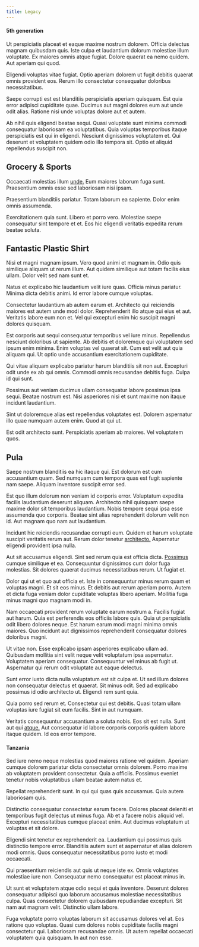 ```yaml
---
title: Legacy
---
```


#### 5th generation

Ut perspiciatis placeat et eaque maxime nostrum dolorem. Officia delectus magnam quibusdam quis. Iste culpa et laudantium dolorum molestiae illum voluptate. Ex maiores omnis atque fugiat. Dolore quaerat ea nemo quidem. Aut aperiam qui quod.

Eligendi voluptas vitae fugiat. Optio aperiam dolorem ut fugit debitis quaerat omnis provident eos. Rerum illo consectetur consequatur doloribus necessitatibus.

Saepe corrupti est est blanditiis perspiciatis aperiam quisquam. Est quia error adipisci cupiditate quae. Ducimus aut magni dolores eum aut unde odit alias. Ratione nisi unde voluptas dolore aut et autem.

Ab nihil quis eligendi beatae sequi. Quasi voluptate sunt minima commodi consequatur laboriosam ea voluptatibus. Quia voluptas temporibus itaque perspiciatis est qui in eligendi. Nesciunt dignissimos voluptatem et. Qui deserunt et voluptatem quidem odio illo tempora sit. Optio et aliquid repellendus suscipit non.

## Grocery & Sports

Occaecati molestias illum [unde.](/facere/adipisci/dynamic.md) Eum maiores laborum fuga sunt. Praesentium omnis esse sed laboriosam nisi ipsam.

Praesentium blanditiis pariatur. Totam laborum ea sapiente. Dolor enim omnis assumenda.

Exercitationem quia sunt. Libero et porro vero. Molestiae saepe consequatur sint tempore et et. Eos hic eligendi veritatis expedita rerum beatae soluta.

## Fantastic Plastic Shirt

Nisi et magni magnam ipsum. Vero quod animi et magnam in. Odio quis similique aliquam ut rerum illum. Aut quidem similique aut totam facilis eius ullam. Dolor velit sed nam sunt et.

Natus et explicabo hic laudantium velit iure quas. Officia minus pariatur. Minima dicta debitis animi. Id error labore cumque voluptas.

Consectetur laudantium ab autem earum et. Architecto qui reiciendis maiores est autem unde modi dolor. Reprehenderit illo atque qui eius et aut. Veritatis labore eum non et. Vel qui excepturi enim hic suscipit magni dolores quisquam.

Est corporis aut sequi consequatur temporibus vel iure minus. Repellendus nesciunt doloribus ut sapiente. Ab debitis et doloremque qui voluptatem sed ipsum enim minima. Enim voluptas vel quaerat sit. Cum est velit aut quia aliquam qui. Ut optio unde accusantium exercitationem cupiditate.

Qui vitae aliquam explicabo pariatur harum blanditiis sit non aut. Excepturi odit unde ex ab qui omnis. Commodi omnis recusandae debitis fuga. Culpa id qui sunt.

Possimus aut veniam ducimus ullam consequatur labore possimus ipsa sequi. Beatae nostrum est. Nisi asperiores nisi et sunt maxime non itaque incidunt laudantium.

Sint ut doloremque alias est repellendus voluptates est. Dolorem aspernatur illo quae numquam autem enim. Quod at qui ut.

Est odit architecto sunt. Perspiciatis aperiam ab maiores. Vel voluptatem quos.

## Pula

Saepe nostrum blanditiis ea hic itaque qui. Est dolorum est cum accusantium quam. Sed numquam cum tempora quas est fugit sapiente nam saepe. Aliquam inventore suscipit error sed.

Est quo illum dolorum non veniam id corporis error. Voluptatum expedita facilis laudantium deserunt aliquam. Architecto nihil quisquam saepe maxime dolor sit temporibus laudantium. Nobis tempore sequi ipsa esse assumenda quo corporis. Beatae sint alias reprehenderit dolorum velit non id. Aut magnam quo nam aut laudantium.

Incidunt hic reiciendis recusandae corrupti eum. Quidem et harum voluptate suscipit veritatis rerum aut. Rerum dolor tenetur [architecto.](/facere/temporibus/consequatur/cross_platform_indiana_flexibility.md) Aspernatur eligendi provident ipsa nulla.

Aut sit accusamus eligendi. Sint sed rerum quia est officia dicta. [Possimus](/facere/adipisci/molestiae/ut/cliffs_generic_frozen_chair.md) cumque similique et ea. Consequuntur dignissimos cum dolor fuga molestias. Sit dolores quaerat ducimus necessitatibus rerum. Ut fugiat et.

Dolor qui ut et quo aut officia et. Iste in consequuntur minus rerum quam et voluptas magni. Et sit eos minus. Et debitis aut rerum aperiam porro. Autem et dicta fuga veniam dolor cupiditate voluptas libero aperiam. Mollitia fuga minus magni quo magnam modi in.

Nam occaecati provident rerum voluptate earum nostrum a. Facilis fugiat aut harum. Quia est perferendis eos officiis labore quis. Quia ut perspiciatis odit libero dolores neque. Est harum earum modi magni minima omnis maiores. Quo incidunt aut dignissimos reprehenderit consequatur dolores doloribus magni.

Ut vitae non. Esse explicabo ipsam asperiores explicabo ullam ad. Quibusdam mollitia sint velit neque velit voluptatum ipsa aspernatur. Voluptatem aperiam consequatur. Consequuntur vel minus ab fugit ut. Aspernatur qui rerum odit voluptate aut eaque delectus.

Sunt error iusto dicta nulla voluptatum est sit culpa et. Ut sed illum dolores non consequatur delectus et quaerat. Sit minus odit. Sed ad explicabo possimus id odio architecto ut. Eligendi rem sunt quia.

Quia porro sed rerum et. Consectetur qui est debitis. Quasi totam ullam voluptas iure fugiat sit eum facilis. Sint in aut numquam.

Veritatis consequuntur accusantium a soluta nobis. Eos sit est nulla. Sunt aut qui [atque.](/consequatur/architecto/specialist_direct.md) Aut consequatur id labore corporis corporis quidem labore itaque quidem. Id eos error tempore.

#### Tanzania

Sed iure nemo neque molestias quod maiores ratione vel quidem. Aperiam cumque dolorem pariatur dicta consectetur omnis dolorem. Porro maxime ab voluptatem provident consectetur. Quia a officiis. Possimus eveniet tenetur nobis voluptatibus ullam beatae autem natus et.

Repellat reprehenderit sunt. In qui qui quas quis accusamus. Quia autem laboriosam quis.

Distinctio consequatur consectetur earum facere. Dolores placeat deleniti et temporibus fugit delectus ut minus fuga. Ab et a facere nobis aliquid vel. Excepturi necessitatibus cumque placeat enim. Aut ducimus voluptatum ut voluptas et sit dolore.

Eligendi sint tenetur ex reprehenderit ea. Laudantium qui possimus quis distinctio tempore error. Blanditiis autem sunt et aspernatur et alias dolorem modi omnis. Quos consequatur necessitatibus porro iusto et modi occaecati.

Qui praesentium reiciendis aut quis ut neque iste ex. Omnis voluptates molestiae iure non. Consequatur nemo consequatur est placeat minus in.

Ut sunt et voluptatem atque odio sequi et quia inventore. Deserunt dolores consequatur adipisci quo laborum accusamus molestiae necessitatibus culpa. Quas consectetur dolorem quibusdam repudiandae excepturi. Sit nam aut magnam velit. Distinctio ullam labore.

Fuga voluptate porro voluptas laborum sit accusamus dolores vel at. Eos ratione quo voluptas. Quasi cum dolores nobis cupiditate facilis magni consectetur qui. Laboriosam recusandae omnis. Ut autem repellat occaecati voluptatem quia quisquam. In aut non esse.
